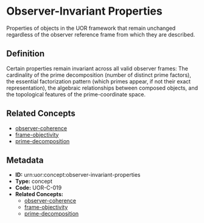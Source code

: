 # Observer-Invariant Properties

Properties of objects in the UOR framework that remain unchanged regardless of the observer reference frame from which they are described.

## Definition

Certain properties remain invariant across all valid observer frames: The cardinality of the prime decomposition (number of distinct prime factors), the essential factorization pattern (which primes appear, if not their exact representation), the algebraic relationships between composed objects, and the topological features of the prime-coordinate space.

## Related Concepts

- [observer-coherence](./observer-coherence.md)
- [frame-objectivity](./frame-objectivity.md)
- [prime-decomposition](./prime-decomposition.md)

## Metadata

- **ID:** urn:uor:concept:observer-invariant-properties
- **Type:** concept
- **Code:** UOR-C-019
- **Related Concepts:**
  - [observer-coherence](./observer-coherence.md)
  - [frame-objectivity](./frame-objectivity.md)
  - [prime-decomposition](./prime-decomposition.md)
